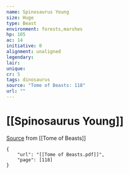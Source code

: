 ```yaml
---
name: Spinosaurus Young
size: Huge
type: Beast
environment: forests,marshes
hp: 105
ac: 14
initiative: 0
alignment: unaligned
legendary: 
lair: 
unique: 
cr: 5
tags: dinosaurus
source: "Tome of Beasts: 118"
url: ""
---
```

# [[Spinosaurus Young]]

[Source](zotero://open-pdf/library/items/ULEQWHJM?page=118) from [[Tome of Beasts]]

```pdf
{
	"url": "[[Tome of Beasts.pdf]]",
	"page": [118]
}
```

